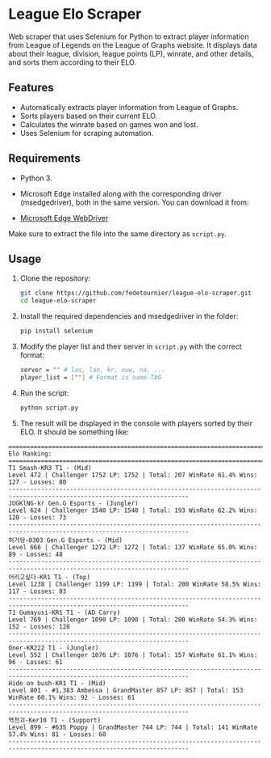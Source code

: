 # League Elo Scraper

Web scraper that uses Selenium for Python to extract player information from League of Legends on the League of Graphs website. It displays data about their league, division, league points (LP), winrate, and other details, and sorts them according to their ELO.

## Features
- Automatically extracts player information from League of Graphs.
- Sorts players based on their current ELO.
- Calculates the winrate based on games won and lost.
- Uses Selenium for scraping automation.

## Requirements
- Python 3.
- Microsoft Edge installed along with the corresponding driver (msedgedriver), both in the same version. You can download it from:

- [Microsoft Edge WebDriver](https://developer.microsoft.com/en-us/microsoft-edge/tools/webdriver/)

Make sure to extract the file into the same directory as `script.py`.

## Usage
1. Clone the repository:
   ```sh
   git clone https://github.com/fedetournier/league-elo-scraper.git
   cd league-elo-scraper
   ```
2. Install the required dependencies and msedgedriver in the folder:
   ```sh
   pip install selenium
   ```
3. Modify the player list and their server in `script.py` with the correct format:
   ```sh
   server = "" # las, lan, kr, euw, na, ...
   player_list = [""] # Format is name-TAG
   ```
4. Run the script:
   ```sh
   python script.py
   ```
5. The result will be displayed in the console with players sorted by their ELO. It should be something like:

```
========================================================================================================================
Elo Ranking:
========================================================================================================================
T1 Smash-KR3 T1 - (Mid)
Level 472 | Challenger 1752 LP: 1752 | Total: 207 WinRate 61.4% Wins: 127 - Losses: 80
------------------------------------------------------------------------------------------------------------------------
JUGKlNG-kr Gen.G Esports - (Jungler)
Level 624 | Challenger 1540 LP: 1540 | Total: 193 WinRate 62.2% Wins: 120 - Losses: 73
------------------------------------------------------------------------------------------------------------------------
허거덩-0303 Gen.G Esports - (Mid)
Level 666 | Challenger 1272 LP: 1272 | Total: 137 WinRate 65.0% Wins: 89 - Losses: 48
------------------------------------------------------------------------------------------------------------------------
어리고싶다-KR1 T1 - (Top)
Level 1238 | Challenger 1199 LP: 1199 | Total: 200 WinRate 58.5% Wins: 117 - Losses: 83
------------------------------------------------------------------------------------------------------------------------
T1 Gumayusi-KR1 T1 - (AD Carry)
Level 769 | Challenger 1090 LP: 1090 | Total: 280 WinRate 54.3% Wins: 152 - Losses: 128
------------------------------------------------------------------------------------------------------------------------
Oner-KR222 T1 - (Jungler)
Level 552 | Challenger 1076 LP: 1076 | Total: 157 WinRate 61.1% Wins: 96 - Losses: 61
------------------------------------------------------------------------------------------------------------------------
Hide on bush-KR1 T1 - (Mid)
Level 801 - #1,383 Ambessa | GrandMaster 857 LP: 857 | Total: 153 WinRate 60.1% Wins: 92 - Losses: 61
------------------------------------------------------------------------------------------------------------------------
역천괴-Ker10 T1 - (Support)
Level 899 - #635 Poppy | GrandMaster 744 LP: 744 | Total: 141 WinRate 57.4% Wins: 81 - Losses: 60
------------------------------------------------------------------------------------------------------------------------
```
